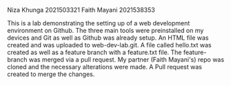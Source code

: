 Niza Khunga 2021503321
Faith Mayani 2021538353

This is a lab demonstrating the setting up of a web development environment on Github.
The three main tools were preinstalled on my devices and Git as well as Github was already setup.
An HTML file was created and was uploaded to web-dev-lab.git.
A file called hello.txt was created as well as a feature branch with a feature.txt file.
The feature-branch was merged via a pull request.
My partner (Faith Mayani's) repo was cloned and the necessary alterations were made.
A Pull request was created to merge the changes.
